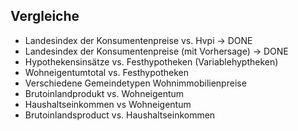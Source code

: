 ## Vergleiche

* Landesindex der Konsumentenpreise vs. Hvpi -> DONE
* Landesindex der Konsumentenpreise (mit Vorhersage) -> DONE
* Hypothekensinsätze vs. Festhypotheken (Variablehyptheken)
* Wohneigentumtotal vs. Festhypotheken 
* Verschiedene Gemeindetypen Wohnimmobilienpreise
* Brutoinlandprodukt vs. Wohneigentum
* Haushaltseinkommen vs Wohneigentum
* Brutoinlandsproduct vs. Haushaltseinkommen
